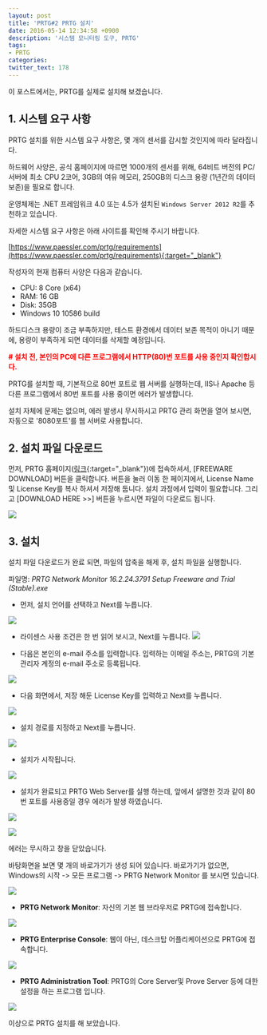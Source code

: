 ```yaml
---
layout: post
title: 'PRTG#2 PRTG 설치'
date: 2016-05-14 12:34:58 +0900
description: '시스템 모니터링 도구, PRTG'
tags:
- PRTG
categories:
twitter_text: 178
---
```


이 포스트에서는, PRTG를 실제로 설치해 보겠습니다.

## 1. 시스템 요구 사항

PRTG 설치를 위한 시스템 요구 사항은, 몇 개의 센서를 감시할 것인지에 따라 달라집니다.

하드웨어 사양은, 공식 홈페이지에 따르면 1000개의 센서를 위해, 64비트 버전의 PC/서버에 최소 CPU 2코어, 3GB의 여유 메모리, 250GB의 디스크 용량 (1년간의 데이터 보존)을 필요로 합니다.

운영체제는 .NET 프레임워크 4.0 또는 4.5가 설치된 `Windows Server 2012 R2`를 추천하고 있습니다.

자세한 시스템 요구 사항은 아래 사이트를 확인해 주시기 바랍니다.

[https://www.paessler.com/prtg/requirements](https://www.paessler.com/prtg/requirements){:target="_blank"}

작성자의 현재 컴퓨터 사양은 다음과 같습니다.

* CPU: 8 Core (x64)
* RAM: 16 GB
* Disk: 35GB
* Windows 10 10586 build

하드디스크 용량이 조금 부족하지만, 테스트 환경에서 데이터 보존 목적이 아니기 때문에, 용량이 부족하게 되면 데이터를 삭제할 예정입니다.

<span style="color:red;font-weight:bold"># 설치 전, 본인의 PC에 다른 프로그램에서 HTTP(80)번 포트를 사용 중인지 확인합시다.</span>

PRTG를 설치할 때, 기본적으로 80번 포트로 웹 서버를 실행하는데, IIS나 Apache 등 다른 프로그램에서 80번 포트를 사용 중이면 에러가 발생합니다.

설치 자체에 문제는 없으며, 에러 발생시 무시하시고 PRTG 관리 화면을 열어 보시면, 자동으로 '8080포트'를 웹 서버로 사용합니다.

## 2. 설치 파일 다운로드

먼저, PRTG 홈페이지([링크](https://www.paessler.com/prtg){:target="_blank"})에 접속하셔서, [FREEWARE DOWNLOAD] 버튼을 클릭합니다.
버튼을 눌러 이동 한 페이지에서, License Name 및 License Key를 복사 하셔서 저장해 둡니다. 설치 과정에서 입력이 필요합니다.
그리고 [DOWNLOAD HERE &gt;&gt;] 버튼을 누르시면 파일이 다운로드 됩니다.

<a href="https://googledrive.com/host/0Bw2KEQNBe4nMZW91OWJNZ2lmX0k/img-2016-0514-001.png" data-lightbox="178"><img src="https://googledrive.com/host/0Bw2KEQNBe4nMZW91OWJNZ2lmX0k/img-2016-0514-001.png"></a>

## 3. 설치

설치 파일 다운로드가 완료 되면, 파일의 압축을 해제 후, 설치 파일을 실행합니다.

파일명: <em>PRTG Network Monitor 16.2.24.3791 Setup Freeware and Trial (Stable).exe</em>

* 먼저, 설치 언어를 선택하고 Next를 누릅니다.

<a href="https://googledrive.com/host/0Bw2KEQNBe4nMZW91OWJNZ2lmX0k/img-2016-0514-002.png" data-lightbox="178"><img src="https://googledrive.com/host/0Bw2KEQNBe4nMZW91OWJNZ2lmX0k/img-2016-0514-002.png"></a>

* 라이센스 사용 조건은 한 번 읽어 보시고, Next를 누릅니다.
<a href="https://googledrive.com/host/0Bw2KEQNBe4nMZW91OWJNZ2lmX0k/img-2016-0514-003.png" data-lightbox="178"><img src="https://googledrive.com/host/0Bw2KEQNBe4nMZW91OWJNZ2lmX0k/img-2016-0514-003.png"></a>

* 다음은 본인의 e-mail 주소를 입력합니다. 입력하는 이메일 주소는, PRTG의 기본 관리자 계정의 e-mail 주소로 등록됩니다.

<a href="https://googledrive.com/host/0Bw2KEQNBe4nMZW91OWJNZ2lmX0k/img-2016-0514-004.png" data-lightbox="178"><img src="https://googledrive.com/host/0Bw2KEQNBe4nMZW91OWJNZ2lmX0k/img-2016-0514-004.png"></a>

* 다음 화면에서, 저장 해둔 License Key를 입력하고 Next를 누릅니다.

<a href="https://googledrive.com/host/0Bw2KEQNBe4nMZW91OWJNZ2lmX0k/img-2016-0514-005.png" data-lightbox="178"><img src="https://googledrive.com/host/0Bw2KEQNBe4nMZW91OWJNZ2lmX0k/img-2016-0514-005.png"></a>

* 설치 경로를 지정하고 Next를 누릅니다.

<a href="https://googledrive.com/host/0Bw2KEQNBe4nMZW91OWJNZ2lmX0k/img-2016-0514-006.png" data-lightbox="178"><img src="https://googledrive.com/host/0Bw2KEQNBe4nMZW91OWJNZ2lmX0k/img-2016-0514-006.png"></a>

* 설치가 시작됩니다.

<a href="https://googledrive.com/host/0Bw2KEQNBe4nMZW91OWJNZ2lmX0k/img-2016-0514-007.png" data-lightbox="178"><img src="https://googledrive.com/host/0Bw2KEQNBe4nMZW91OWJNZ2lmX0k/img-2016-0514-007.png"></a>

* 설치가 완료되고 PRTG Web Server를 실행 하는데, 앞에서 설명한 것과 같이 80번 포트를 사용중일 경우 에러가 발생 하였습니다.

<a href="https://googledrive.com/host/0Bw2KEQNBe4nMZW91OWJNZ2lmX0k/img-2016-0514-008.png" data-lightbox="178"><img src="https://googledrive.com/host/0Bw2KEQNBe4nMZW91OWJNZ2lmX0k/img-2016-0514-008.png"></a>

<a href="https://googledrive.com/host/0Bw2KEQNBe4nMZW91OWJNZ2lmX0k/img-2016-0514-009.png" data-lightbox="178"><img src="https://googledrive.com/host/0Bw2KEQNBe4nMZW91OWJNZ2lmX0k/img-2016-0514-009.png"></a>

에러는 무시하고 창을 닫았습니다.

바탕화면을 보면 몇 개의 바로가기가 생성 되어 있습니다. 바로가기가 없으면, Windows의 시작 -> 모든 프로그램 -> PRTG Network Monitor 를 보시면 있습니다.

<a href="https://googledrive.com/host/0Bw2KEQNBe4nMZW91OWJNZ2lmX0k/img-2016-0514-010.png" data-lightbox="178"><img src="https://googledrive.com/host/0Bw2KEQNBe4nMZW91OWJNZ2lmX0k/img-2016-0514-010.png"></a>

* **PRTG Network Monitor**: 자신의 기본 웹 브라우저로 PRTG에 접속합니다.

<a href="https://googledrive.com/host/0Bw2KEQNBe4nMZW91OWJNZ2lmX0k/img-2016-0514-011.png" data-lightbox="178"><img src="https://googledrive.com/host/0Bw2KEQNBe4nMZW91OWJNZ2lmX0k/img-2016-0514-011.png"></a>

* **PRTG Enterprise Console**: 웹이 아닌, 데스크탑 어플리케이션으로 PRTG에 접속합니다.

<a href="https://googledrive.com/host/0Bw2KEQNBe4nMZW91OWJNZ2lmX0k/img-2016-0514-012.png" data-lightbox="178"><img src="https://googledrive.com/host/0Bw2KEQNBe4nMZW91OWJNZ2lmX0k/img-2016-0514-012.png"></a>

* **PRTG Administration Tool**: PRTG의 Core Server및 Prove Server 등에 대한 설정을 하는 프로그램 입니다.

<a href="https://googledrive.com/host/0Bw2KEQNBe4nMZW91OWJNZ2lmX0k/img-2016-0514-013.png" data-lightbox="178"><img src="https://googledrive.com/host/0Bw2KEQNBe4nMZW91OWJNZ2lmX0k/img-2016-0514-013.png"></a>

이상으로 PRTG 설치를 해 보았습니다.
